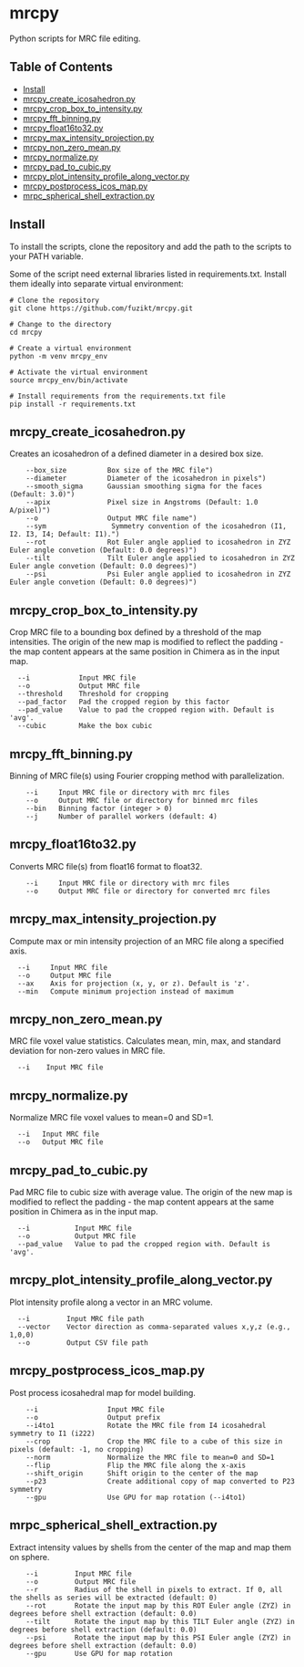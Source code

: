 # mrcpy
Python scripts for MRC file editing.

## Table of Contents
- [Install](#install)
- [mrcpy_create_icosahedron.py](#mrcpy_create_icosahedronpy)
- [mrcpy_crop_box_to_intensity.py](#mrcpy_crop_box_to_intensitypy)
- [mrcpy_fft_binning.py](#mrcpy_fft_binningpy)
- [mrcpy_float16to32.py](#mrcpy_float16to32py)
- [mrcpy_max_intensity_projection.py](#mrcpy_max_intensity_projectionpy)
- [mrcpy_non_zero_mean.py](#mrcpy_non_zero_meanpy)
- [mrcpy_normalize.py](#mrcpy_normalizepy)
- [mrcpy_pad_to_cubic.py](#mrcpy_pad_to_cubicpy)
- [mrcpy_plot_intensity_profile_along_vector.py](#mrcpy_plot_intensity_profile_along_vectorpy)
- [mrcpy_postprocess_icos_map.py](#mrcpy_postprocess_icos_mappy)
- [mrpc_spherical_shell_extraction.py](#mrpc_spherical_shell_extractionpy)

## Install
To install the scripts, clone the repository and add the path to the scripts to your PATH variable.

Some of the script need external libraries listed in requirements.txt. Install them ideally into separate virtual environment:
```
# Clone the repository
git clone https://github.com/fuzikt/mrcpy.git

# Change to the directory
cd mrcpy

# Create a virtual environment
python -m venv mrcpy_env

# Activate the virtual environment
source mrcpy_env/bin/activate

# Install requirements from the requirements.txt file
pip install -r requirements.txt
```

## mrcpy_create_icosahedron.py
Creates an icosahedron of a defined diameter in a desired box size.
```
    --box_size          Box size of the MRC file")
    --diameter          Diameter of the icosahedron in pixels")
    --smooth_sigma      Gaussian smoothing sigma for the faces (Default: 3.0)")
    --apix              Pixel size in Angstroms (Default: 1.0 A/pixel)")
    --o                 Output MRC file name")
    --sym                Symmetry convention of the icosahedron (I1, I2. I3, I4; Default: I1).")
    --rot               Rot Euler angle applied to icosahedron in ZYZ Euler angle convetion (Default: 0.0 degrees)")
    --tilt              Tilt Euler angle applied to icosahedron in ZYZ Euler angle convetion (Default: 0.0 degrees)")
    --psi               Psi Euler angle applied to icosahedron in ZYZ Euler angle convetion (Default: 0.0 degrees)")
```

## mrcpy_crop_box_to_intensity.py
Crop MRC file to a bounding box defined by a threshold of the map intensities. The origin of the new map is modified to reflect the padding - the map content appears at the same position in Chimera as in the input map.
```
  --i            Input MRC file
  --o            Output MRC file
  --threshold    Threshold for cropping
  --pad_factor   Pad the cropped region by this factor
  --pad_value    Value to pad the cropped region with. Default is 'avg'.
  --cubic        Make the box cubic
```

## mrcpy_fft_binning.py
Binning of MRC file(s) using Fourier cropping method with parallelization.
```
    --i     Input MRC file or directory with mrc files
    --o     Output MRC file or directory for binned mrc files
    --bin   Binning factor (integer > 0)
    --j     Number of parallel workers (default: 4)
```

## mrcpy_float16to32.py
Converts MRC file(s) from float16 format to float32.
```
    --i     Input MRC file or directory with mrc files
    --o     Output MRC file or directory for converted mrc files
```

## mrcpy_max_intensity_projection.py
Compute max or min intensity projection of an MRC file along a specified axis.
```
  --i     Input MRC file
  --o     Output MRC file
  --ax    Axis for projection (x, y, or z). Default is 'z'.
  --min   Compute minimum projection instead of maximum
```

## mrcpy_non_zero_mean.py
MRC file voxel value statistics. Calculates mean, min, max, and standard deviation for non-zero values in MRC file.
```
  --i    Input MRC file
```

## mrcpy_normalize.py
Normalize MRC file voxel values to mean=0 and SD=1.
```
  --i   Input MRC file
  --o   Output MRC file
```

## mrcpy_pad_to_cubic.py
Pad MRC file to cubic size with average value. The origin of the new map is modified to reflect the padding - the map content appears at the same position in Chimera as in the input map.
```
  --i           Input MRC file
  --o           Output MRC file
  --pad_value   Value to pad the cropped region with. Default is 'avg'.
```

## mrcpy_plot_intensity_profile_along_vector.py
Plot intensity profile along a vector in an MRC volume.
```    
  --i         Input MRC file path
  --vector    Vector direction as comma-separated values x,y,z (e.g., 1,0,0)
  --o         Output CSV file path
```
## mrcpy_postprocess_icos_map.py
Post process icosahedral map for model building.
```    
    --i                 Input MRC file
    --o                 Output prefix
    --i4to1             Rotate the MRC file from I4 icosahedral symmetry to I1 (i222)
    --crop              Crop the MRC file to a cube of this size in pixels (default: -1, no cropping)
    --norm              Normalize the MRC file to mean=0 and SD=1
    --flip              Flip the MRC file along the x-axis
    --shift_origin      Shift origin to the center of the map
    --p23               Create additional copy of map converted to P23 symmetry
    --gpu               Use GPU for map rotation (--i4to1)
```
## mrpc_spherical_shell_extraction.py
Extract intensity values by shells from the center of the map and map them on sphere.
```    
    --i         Input MRC file
    --o         Output MRC file
    --r         Radius of the shell in pixels to extract. If 0, all the shells as series will be extracted (default: 0)
    --rot       Rotate the input map by this ROT Euler angle (ZYZ) in degrees before shell extraction (default: 0.0)
    --tilt      Rotate the input map by this TILT Euler angle (ZYZ) in degrees before shell extraction (default: 0.0)   
    --psi       Rotate the input map by this PSI Euler angle (ZYZ) in degrees before shell extraction (default: 0.0)
    --gpu       Use GPU for map rotation
```